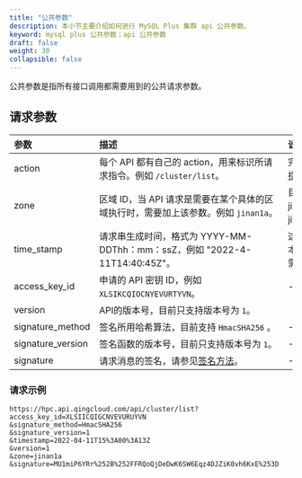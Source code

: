 ```yaml
---
title: "公共参数"
description: 本小节主要介绍如何进行 MySQL Plus 集群 api 公共参数。 
keyword: mysql plus 公共参数；api 公共参数
draft: false
weight: 30
collapsible: false
---
```


公共参数是指所有接口调用都需要用到的公共请求参数。

## 请求参数

| <span style="display:inline-block;width:120px">参数</span> | <span style="display:inline-block;width:320px">描述</span>   | <span style="display:inline-block;width:240px">说明</span>   |
| :--------------------------------------------------------- | :----------------------------------------------------------- | :----------------------------------------------------------- |
| action                                                     | 每个 API 都有自己的 action，用来标识所请求指令。例如 `/cluster/list`。 | 完整的指令名称列表请参见 [API 指令列表](../cluster/listcluster/)。 |
| zone                                                       | 区域 ID，当 API 请求是需要在某个具体的区域执行时，需要加上该参数。例如 `jinan1a`。 | 目前支持的区域 ID 有：<br/>jinan1a：济南1区-A<br/>jinan1：济南1区 |
| time_stamp                                                 | 请求串生成时间，格式为 YYYY-MM-DDThh：mm：ssZ，例如 "2022-4-11T14:40:45Z"。 | 这个时间为 UTC 时间，假设您的本地时间为北京时间 `UTC+8` ，您需要将其转化为 `UTC+0` 的时间。 |
| access_key_id                                              | 申请的 API 密钥 ID，例如 `XLSIKCQIOCNYEVURTYVN`。            | -                                                            |
| version                                                    | API的版本号，目前只支持版本号为 `1`。                        |                                                              |
| signature_method                                           | 签名所用哈希算法，目前支持 `HmacSHA256` 。                   | -                                                            |
| signature_version                                          | 签名函数的版本号，目前只支持版本号为 `1`。                   | -                                                            |
| signature                                                  | 请求消息的签名，请参见[签名方法](../get_api/signature/)。    | -                                                            |

### 请求示例

```url
https://hpc.api.qingcloud.com/api/cluster/list?access_key_id=XLSIICQIGCNVEVURUYVN
&signature_method=HmacSHA256
&signature_version=1
&timestamp=2022-04-11T15%3A00%3A13Z
&version=1
&zone=jinan1a
&signature=MU1miP6YRr%252B%252FFRQoQjDeDwK6SW6Eqz4DJZiK0vh6KxE%253D
```
